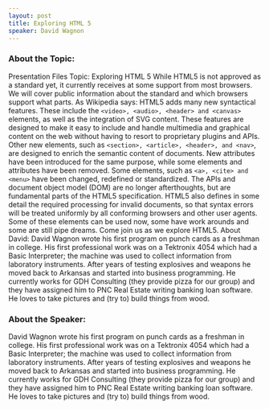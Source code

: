 ```yaml
---
layout: post
title: Exploring HTML 5
speaker: David Wagnon
---
```


### About the Topic: 
Presentation Files Topic: Exploring HTML 5 While HTML5 is not approved as a standard yet, it currently receives at some support from most browsers. We will cover public information about the standard and which browsers support what parts.  As Wikipedia says: HTML5 adds many new syntactical features. These include the `<video>, <audio>, <header> and <canvas>` elements, as well as the integration of SVG content. These features are designed to make it easy to include and handle multimedia and graphical content on the web without having to resort to proprietary plugins and APIs. Other new elements, such as `<section>, <article>, <header>, and <nav>`, are designed to enrich the semantic content of documents. New attributes have been introduced for the same purpose, while some elements and attributes have been removed. Some elements, such as `<a>, <cite> and <menu>` have been changed, redefined or standardized. The APIs and document object model (DOM) are no longer afterthoughts, but are fundamental parts of the HTML5 specification. HTML5 also defines in some detail the required processing for invalid documents, so that syntax errors will be treated uniformly by all conforming browsers and other user agents. Some of these elements can be used now, some have work arounds and some are still pipe dreams. Come join us as we explore HTML5. About David: David Wagnon wrote his first program on punch cards as a freshman in college. His first professional work was on a Tektronix 4054 which had a Basic Interpreter; the machine was used to collect information from laboratory instruments. After years of testing explosives and weapons he moved back to Arkansas and started into business programming. He currently works for GDH Consulting (they provide pizza for our group) and they have assigned him to PNC Real Estate writing banking loan software. He loves to take pictures and (try to) build things from wood. 

### About the Speaker:
David Wagnon wrote his first program on punch cards as a freshman in college. His first professional work was on a Tektronix 4054 which had a Basic Interpreter; the machine was used to collect information from laboratory instruments. After years of testing explosives and weapons he moved back to Arkansas and started into business programming. He currently works for GDH Consulting (they provide pizza for our group) and they have assigned him to PNC Real Estate writing banking loan software. He loves to take pictures and (try to) build things from wood.